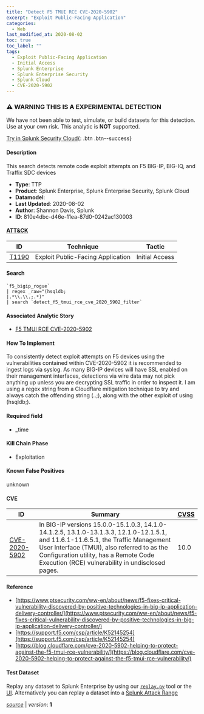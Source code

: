 ```yaml
---
title: "Detect F5 TMUI RCE CVE-2020-5902"
excerpt: "Exploit Public-Facing Application"
categories:
  - Web
last_modified_at: 2020-08-02
toc: true
toc_label: ""
tags:
  - Exploit Public-Facing Application
  - Initial Access
  - Splunk Enterprise
  - Splunk Enterprise Security
  - Splunk Cloud
  - CVE-2020-5902
---
```


### ⚠️ WARNING THIS IS A EXPERIMENTAL DETECTION
We have not been able to test, simulate, or build datasets for this detection. Use at your own risk. This analytic is **NOT** supported.


[Try in Splunk Security Cloud](https://www.splunk.com/en_us/cyber-security.html){: .btn .btn--success}

#### Description

This search detects remote code exploit attempts on F5 BIG-IP, BIG-IQ, and Traffix SDC devices

- **Type**: TTP
- **Product**: Splunk Enterprise, Splunk Enterprise Security, Splunk Cloud
- **Datamodel**: 
- **Last Updated**: 2020-08-02
- **Author**: Shannon Davis, Splunk
- **ID**: 810e4dbc-d46e-11ea-87d0-0242ac130003


#### [ATT&CK](https://attack.mitre.org/)

| ID          | Technique   | Tactic         |
| ----------- | ----------- |--------------- |
| [T1190](https://attack.mitre.org/techniques/T1190/) | Exploit Public-Facing Application | Initial Access |

#### Search

```
`f5_bigip_rogue` 
| regex _raw="(hsqldb;
|.*\\.\\.;.*)" 
| search `detect_f5_tmui_rce_cve_2020_5902_filter`
```

#### Associated Analytic Story
* [F5 TMUI RCE CVE-2020-5902](/stories/f5_tmui_rce_cve-2020-5902)


#### How To Implement
To consistently detect exploit attempts on F5 devices using the vulnerabilities contained within CVE-2020-5902 it is recommended to ingest logs via syslog.  As many BIG-IP devices will have SSL enabled on their management interfaces, detections via wire data may not pick anything up unless you are decrypting SSL traffic in order to inspect it.  I am using a regex string from a Cloudflare mitigation technique to try and always catch the offending string (..;), along with the other exploit of using (hsqldb;).

#### Required field
* _time


#### Kill Chain Phase
* Exploitation


#### Known False Positives
unknown




#### CVE

| ID          | Summary | [CVSS](https://nvd.nist.gov/vuln-metrics/cvss) |
| ----------- | ----------- | -------------- |
| [CVE-2020-5902](https://nvd.nist.gov/vuln/detail/CVE-2020-5902) | In BIG-IP versions 15.0.0-15.1.0.3, 14.1.0-14.1.2.5, 13.1.0-13.1.3.3, 12.1.0-12.1.5.1, and 11.6.1-11.6.5.1, the Traffic Management User Interface (TMUI), also referred to as the Configuration utility, has a Remote Code Execution (RCE) vulnerability in undisclosed pages. | 10.0 |



#### Reference

* [https://www.ptsecurity.com/ww-en/about/news/f5-fixes-critical-vulnerability-discovered-by-positive-technologies-in-big-ip-application-delivery-controller/](https://www.ptsecurity.com/ww-en/about/news/f5-fixes-critical-vulnerability-discovered-by-positive-technologies-in-big-ip-application-delivery-controller/)
* [https://support.f5.com/csp/article/K52145254](https://support.f5.com/csp/article/K52145254)
* [https://blog.cloudflare.com/cve-2020-5902-helping-to-protect-against-the-f5-tmui-rce-vulnerability/](https://blog.cloudflare.com/cve-2020-5902-helping-to-protect-against-the-f5-tmui-rce-vulnerability/)



#### Test Dataset
Replay any dataset to Splunk Enterprise by using our [`replay.py`](https://github.com/splunk/attack_data#using-replaypy) tool or the [UI](https://github.com/splunk/attack_data#using-ui).
Alternatively you can replay a dataset into a [Splunk Attack Range](https://github.com/splunk/attack_range#replay-dumps-into-attack-range-splunk-server)




[*source*](https://github.com/splunk/security_content/tree/develop/detections/experimental/web/detect_f5_tmui_rce_cve-2020-5902.yml) \| *version*: **1**